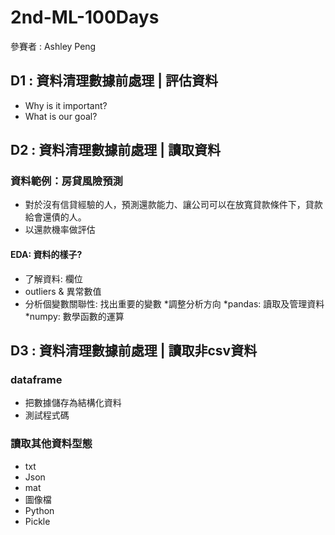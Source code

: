 # 2nd-ML-100Days
參賽者 : Ashley Peng

## D1 : 資料清理數據前處理 | 評估資料
 - Why is it important?
 - What is our goal?
 
## D2 : 資料清理數據前處理 | 讀取資料
### 資料範例：房貸風險預測
 - 對於沒有信貸經驗的人，預測還款能力、讓公司可以在放寬貸款條件下，貸款給會還債的人。
 - 以還款機率做評估
#### EDA: 資料的樣子?
 - 了解資料: 欄位
 - outliers & 異常數值
 - 分析個變數關聯性: 找出重要的變數
*調整分析方向
*pandas: 讀取及管理資料
*numpy: 數學函數的運算

 ## D3 : 資料清理數據前處理 | 讀取非csv資料
 ### dataframe
  - 把數據儲存為結構化資料
  - 測試程式碼
 ### 讀取其他資料型態
  - txt
  - Json
  - mat
  - 圖像檔
  - Python
  - Pickle
 
 
